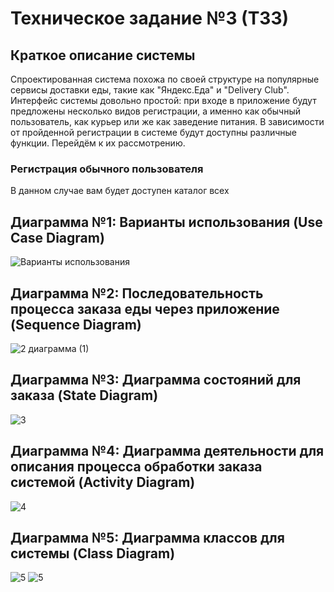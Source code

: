 # Техническое задание №3 (ТЗ3)

## Краткое описание системы

Спроектированная система похожа по своей структуре на популярные сервисы доставки еды, такие как "Яндекс.Еда" и "Delivery Club". Интерфейс системы довольно простой: при входе в приложение будут предложены несколько видов регистрации, а именно как обычный пользователь, как курьер или же как заведение питания. В зависимости от пройденной регистрации в системе будут доступны различные функции. Перейдём к их рассмотрению.

### Регистрация обычного пользователя

В данном случае вам будет доступен каталог всех 


## Диаграмма №1: Варианты использования (Use Case Diagram)

![Варианты использования ](https://github.com/fffninteen/TZ_3/assets/164251870/2497143f-11d8-4be2-8a7b-d4fe20402088)

## Диаграмма №2: Последовательность процесса заказа еды через приложение (Sequence Diagram)

![2 диаграмма (1)](https://github.com/fffninteen/TZ_3/assets/164251870/0f7a28d6-7b5a-4b38-96e1-a4621478a47c)

## Диаграмма №3: Диаграмма состояний для заказа (State Diagram)

![3](https://github.com/fffninteen/TZ_3/assets/164251870/92703d25-dcfc-4f30-8b77-3c429cc3e2d8)

## Диаграмма №4: Диаграмма деятельности для описания процесса обработки заказа системой (Activity Diagram)

![4](https://github.com/fffninteen/TZ_3/assets/164251870/47659806-ee5d-4e4f-831a-35c6760aad86)

## Диаграмма №5: Диаграмма классов для системы (Class Diagram)

![5](https://github.com/fffninteen/TZ_3/assets/164251870/66fe1ea5-826f-4ef2-a4f9-ac326e8e9d38)
![5](https://github.com/fffninteen/TZ_3/assets/164251870/66fe1ea5-826f-4ef2-a4f9-ac326e8e9d38)


